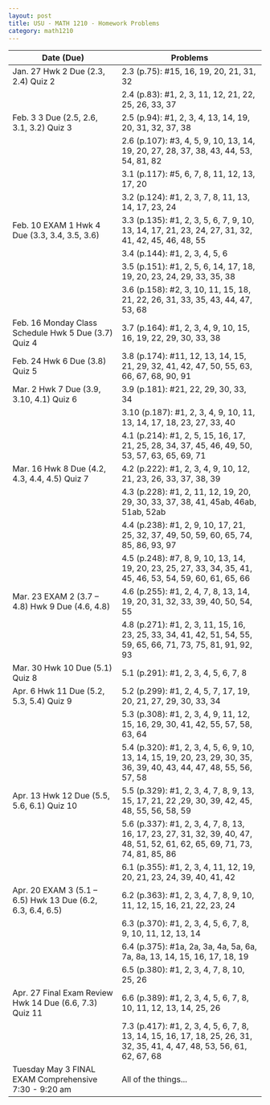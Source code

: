 ```yaml
---
layout: post
title: USU - MATH 1210 - Homework Problems
category: math1210
---
```


|Date __(Due)__|Problems|
|---|---|
|Jan. 27 Hwk 2 Due (2.3, 2.4) Quiz 2| 2.3 (p.75):  #15, 16, 19, 20, 21, 31, 32|
|                                   | 2.4 (p.83):  #1, 2, 3, 11, 12, 21, 22, 25, 26, 33, 37|
|Feb. 3 3 Due (2.5, 2.6, 3.1, 3.2) Quiz 3| 2.5 (p.94):  #1, 2, 3, 4, 13, 14, 19, 20, 31, 32, 37, 38|
|                                   | 2.6 (p.107):  #3, 4, 5, 9, 10, 13, 14, 19, 20, 27, 28, 37, 38, 43, 44, 53, 54, 81, 82|
|                                   | 3.1 (p.117):  #5, 6, 7, 8, 11, 12, 13, 17, 20|
|                                   | 3.2 (p.124):  #1, 2, 3, 7, 8, 11, 13, 14, 17, 23, 24|
|Feb. 10 EXAM 1 Hwk 4 Due (3.3, 3.4, 3.5, 3.6)| 3.3 (p.135):  #1, 2, 3, 5, 6, 7, 9, 10, 13, 14, 17, 21, 23, 24, 27, 31, 32, 41, 42, 45, 46, 48, 55|
|                                   | 3.4 (p.144):  #1, 2, 3, 4, 5, 6|
|                                   | 3.5 (p.151):  #1, 2, 5, 6, 14, 17, 18, 19, 20, 23, 24, 29, 33, 35, 38|
|                                   | 3.6 (p.158):  #2, 3, 10, 11, 15, 18, 21, 22, 26, 31, 33, 35, 43, 44, 47, 53, 68|
|Feb. 16 Monday Class Schedule Hwk 5 Due (3.7) Quiz 4| 3.7 (p.164):  #1, 2, 3, 4, 9, 10, 15, 16, 19, 22, 29, 30, 33, 38|
|Feb. 24 Hwk 6 Due (3.8) Quiz 5| 3.8 (p.174):  #11, 12, 13, 14, 15, 21, 29, 32, 41, 42, 47, 50, 55, 63, 66, 67, 68, 90, 91|
|Mar. 2 Hwk 7 Due (3.9, 3.10, 4.1) Quiz 6| 3.9 (p.181):  #21, 22, 29, 30, 33, 34|
|                                   | 3.10 (p.187):  #1, 2, 3, 4, 9, 10, 11, 13, 14, 17, 18, 23, 27, 33, 40|
|                                   | 4.1 (p.214):  #1, 2, 5, 15, 16, 17, 21, 25, 28, 34, 37, 45, 46, 49, 50, 53, 57, 63, 65, 69, 71|
|Mar. 16 Hwk 8 Due (4.2, 4.3, 4.4, 4.5) Quiz 7| 4.2 (p.222):  #1, 2, 3, 4, 9, 10, 12, 21, 23, 26, 33, 37, 38, 39|
|                                   | 4.3 (p.228):  #1, 2, 11, 12, 19, 20, 29, 30, 33, 37, 38, 41, 45ab, 46ab, 51ab, 52ab|
|                                   | 4.4 (p.238):  #1, 2, 9, 10, 17, 21, 25, 32, 37, 49, 50, 59, 60, 65, 74, 85, 86, 93, 97|
|                                   | 4.5 (p.248):  #7, 8, 9, 10, 13, 14, 19, 20, 23, 25, 27, 33, 34, 35, 41, 45, 46, 53, 54, 59, 60, 61, 65, 66|
|Mar. 23 EXAM 2 (3.7 – 4.8) Hwk 9 Due (4.6, 4.8)| 4.6 (p.255):  #1, 2, 4, 7, 8, 13, 14, 19, 20, 31, 32, 33, 39, 40, 50, 54, 55|
|                                   | 4.8 (p.271):  #1, 2, 3, 11, 15, 16, 23, 25, 33, 34, 41, 42, 51, 54, 55, 59, 65, 66, 71, 73, 75, 81, 91, 92, 93|
|Mar. 30 Hwk 10 Due (5.1) Quiz 8| 5.1 (p.291):  #1, 2, 3, 4, 5, 6, 7, 8|
|Apr. 6 Hwk 11 Due (5.2, 5.3, 5.4) Quiz 9| 5.2 (p.299):  #1, 2, 4, 5, 7, 17, 19, 20, 21, 27, 29, 30, 33, 34|
|                                   | 5.3 (p.308):  #1, 2, 3, 4, 9, 11, 12, 15, 16, 29, 30, 41, 42, 55, 57, 58, 63, 64|
|                                   | 5.4 (p.320):  #1, 2, 3, 4, 5, 6, 9, 10, 13, 14, 15, 19, 20, 23, 29, 30, 35, 36, 39, 40, 43, 44, 47, 48, 55, 56, 57, 58|
|Apr. 13 Hwk 12 Due (5.5, 5.6, 6.1) Quiz 10| 5.5 (p.329):  #1, 2, 3, 4, 7, 8, 9, 13, 15, 17, 21, 22 ,29, 30, 39, 42, 45, 48, 55, 56, 58, 59|
|                                   | 5.6 (p.337):  #1, 2, 3, 4, 7, 8, 13, 16, 17, 23, 27, 31, 32, 39, 40, 47, 48, 51, 52, 61, 62, 65, 69, 71, 73, 74, 81, 85, 86|
|                                   | 6.1 (p.355):  #1, 2, 3, 4, 11, 12, 19, 20, 21, 23, 24, 39, 40, 41, 42|
|Apr. 20 EXAM 3 (5.1 – 6.5) Hwk 13 Due (6.2, 6.3, 6.4, 6.5)| 6.2 (p.363):  #1, 2, 3, 4, 7, 8, 9, 10, 11, 12, 15, 16, 21, 22, 23, 24|
|                                   | 6.3 (p.370):  #1, 2, 3, 4, 5, 6, 7, 8, 9, 10, 11, 12, 13, 14|
|                                   | 6.4 (p.375):  #1a, 2a, 3a, 4a, 5a, 6a, 7a, 8a, 13, 14, 15, 16, 17, 18, 19|
|                                   | 6.5 (p.380):  #1, 2, 3, 4, 7, 8, 10, 25, 26|
|Apr. 27 Final Exam Review Hwk 14 Due (6.6, 7.3) Quiz 11| 6.6 (p.389):  #1, 2, 3, 4, 5, 6, 7, 8, 10, 11, 12, 13, 14, 25, 26|
|                                   | 7.3 (p.417):  #1, 2, 3, 4, 5, 6, 7, 8, 13, 14, 15, 16, 17, 18, 25, 26, 31, 32, 35, 41, 4, 47, 48, 53, 56, 61, 62, 67, 68|
|Tuesday May 3 FINAL EXAM Comprehensive 7:30 - 9:20 am| All of the things...|
